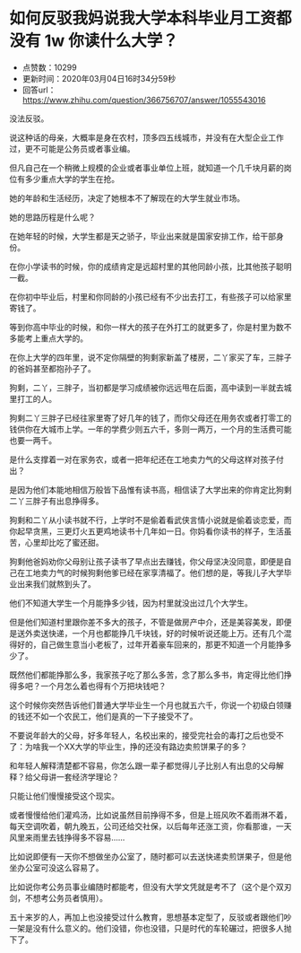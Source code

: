 # 如何反驳我妈说我大学本科毕业月工资都没有 1w 你读什么大学？
- 点赞数：10299
- 更新时间：2020年03月04日16时34分59秒
- 回答url：https://www.zhihu.com/question/366756707/answer/1055543016
<body>
 <p data-pid="GFnP8jIn">没法反驳。</p>
 <p data-pid="ZckP22wi">说这种话的母亲，大概率是身在农村，顶多四五线城市，并没有在大型企业工作过，更不可能是公务员或者事业编。</p>
 <p data-pid="UHfyD8mA">但凡自己在一个稍微上规模的企业或者事业单位上班，就知道一个几千块月薪的岗位有多少重点大学的学生在抢。</p>
 <p data-pid="BzPPY44T">她的年龄和生活经历，决定了她根本不了解现在的大学生就业市场。</p>
 <p data-pid="v8FG-7Sy">她的思路历程是什么呢？</p>
 <p data-pid="fcpD0aKG">在她年轻的时候，大学生都是天之骄子，毕业出来就是国家安排工作，给干部身份。</p>
 <p data-pid="NWlEZLVD">在你小学读书的时候，你的成绩肯定是远超村里的其他同龄小孩，比其他孩子聪明一截。</p>
 <p data-pid="Tf-L8hBi">在你初中毕业后，村里和你同龄的小孩已经有不少出去打工，有些孩子可以给家里寄钱了。</p>
 <p data-pid="DEZF4WlK">等到你高中毕业的时候，和你一样大的孩子在外打工的就更多了，你是村里为数不多能考上重点大学的。</p>
 <p data-pid="ypT75uH0">在你上大学的四年里，说不定你隔壁的狗剩家新盖了楼房，二丫家买了车，三胖子的爸妈甚至都抱孙子了。</p>
 <p data-pid="h7FvpS2w">狗剩，二丫，三胖子，当初都是学习成绩被你远远甩在后面，高中读到一半就去城里打工的人。</p>
 <p data-pid="sD7n44eX">狗剩二丫三胖子已经往家里寄了好几年的钱了，而你父母还在用务农或者打零工的钱供你在大城市上学。一年的学费少则五六千，多则一两万，一个月的生活费可能也要一两千。</p>
 <p data-pid="5Ib2rEiA">是什么支撑着一对在家务农，或者一把年纪还在工地卖力气的父母这样对孩子付出？</p>
 <p data-pid="0B916dP7">是因为他们本能地相信万般皆下品惟有读书高，相信读了大学出来的你肯定比狗剩二丫三胖子有出息挣得多。</p>
 <p data-pid="f-i4lgAJ">狗剩和二丫从小读书就不行，上学时不是偷着看武侠言情小说就是偷着谈恋爱，而你起早贪黑，三更灯火五更鸡地读书十几年如一日。你妈看你读书的样子，生活虽苦，心里却比吃了蜜还甜。</p>
 <p data-pid="Y1hZYbpO">狗剩他爸妈劝你父母别让孩子读书了早点出去赚钱，你父母坚决没同意，即便是自己在工地卖力气的时候狗剩他爹已经在家享清福了。他们想的是，等我儿子大学毕业出来我们就熬到头了。</p>
 <p data-pid="cTR4CUUn">他们不知道大学生一个月能挣多少钱，因为村里就没出过几个大学生。</p>
 <p data-pid="ZH1wqu9m">但是他们知道村里跟你差不多大的孩子，不管是做房产中介，还是美容美发，即便是送外卖送快递，一个月也都能挣几千块钱，好的时候听说还能上万。还有几个混得好的，自己做生意当小老板了，过年开着豪车回来的，那更不知道一个月能挣多少了。</p>
 <p data-pid="5S8rqiwm">既然他们都能挣那么多，我家孩子吃了那么多苦，念了那么多书，肯定得比他们挣得多吧？一个月怎么着也得有个万把块钱吧？</p>
 <p data-pid="-m_WhzOI">这个时候你突然告诉他们普通大学毕业生一个月也就五六千，你说一个初级白领赚的钱还不如一个农民工，他们是真的一下子接受不了。</p>
 <p data-pid="_PJ5qARH">不要说年龄大的父母，好多年轻人，名校出来的，接受完社会的毒打之后也受不了：为啥我一个XX大学的毕业生，挣的还没有路边卖煎饼果子的多？</p>
 <p data-pid="KNkuXRO2">和年轻人解释清楚都不容易，你怎么跟一辈子都觉得儿子比别人有出息的父母解释？给父母讲一套经济学理论？</p>
 <p data-pid="GCp-_sAs">只能让他们慢慢接受这个现实。</p>
 <p data-pid="JLmhrrac">或者慢慢给他们灌鸡汤，比如说虽然目前挣得不多，但是上班风吹不着雨淋不着，每天空调吹着，朝九晚五，公司还给交社保，以后每年还涨工资，你看那谁，一天风里来雨里去钱挣得多不容易……</p>
 <p data-pid="TmR0Jld3">比如说即便有一天你不想做坐办公室了，随时都可以去送快递卖煎饼果子，但是他坐办公室可没这么容易了。</p>
 <p data-pid="ZE-g79f6">比如说你考公务员事业编随时都能考，但没有大学文凭就是考不了（这个是个双刃剑，不想考公务员者慎用）。</p>
 <p data-pid="LauQrsX-">五十来岁的人，再加上也没接受过什么教育，思想基本定型了，反驳或者跟他们吵一架是没有什么意义的。他们没错，你也没错，只是时代的车轮碾过，把很多人抛下了。</p>
 <p></p>
 <p></p>
</body>